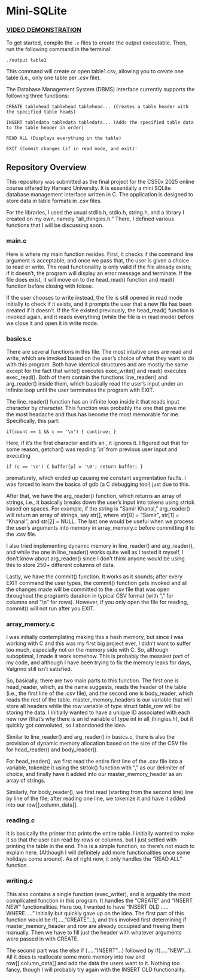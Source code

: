 # Mini-SQLite

<h3><a href = "https://youtu.be/RKVKSDsSR4A">VIDEO DEMONSTRATION</a></h3>

To get started, compile the `.c` files to create the output executable. Then, run the following command in the terminal:

`./output table1`

This command will create or open table1.csv, allowing you to create one table (i.e., only one table per .csv file).

The Database Management System (DBMS) interface currently supports the following three functions:

    CREATE tablehead tablehead tablehead... (Creates a table header with the specified table heads)

    INSERT tabledata tabledata tabledata... (Adds the specified table data to the table header in order)

    READ ALL (Displays everything in the table)
    
    EXIT (Commit changes (if in read mode, and exit)'


<h2>Repository Overview</h2>

<p>This repository was submitted as the final project for the CS50x 2025 online course offered by Harvard University. It is essentially a mini SQLite database management interface written in C. The application is designed to store data in table formats in .csv files.</p>

For the libraries, I used the usual stdlib.h, stdio.h, string.h, and a library I created on my own, namely “all_thingies.h.” There, I defined various functions that I will be discussing soon.


<h3>main.c</h3>

Here is where my main function resides. First, it checks if the command line argument is acceptable, and once we pass that, the user is given a choice to read or write. The read functionality is only valid if the file already exists; if it doesn’t, the program will display an error message and terminate. If the file does exist, it will move on to the head_read() function and read() function before closing with fclose.

If the user chooses to write instead, the file is still opened in read mode initially to check if it exists, and it prompts the user that a new file has been created if it doesn’t. If the file existed previously, the head_read() function is invoked again, and it reads everything (while the file is in read mode) before we close it and open it in write mode.

<h3>basics.c</h3>

There are several functions in this file. The most intuitive ones are read and write, which are invoked based on the user’s choice of what they want to do with this program. Both have identical structures and are mostly the same except for the fact that write() executes exec_write() and read() executes exec_read(). Both of them contain the functions line_reader() and arg_reader() inside them, which basically read the user’s input under an infinite loop until the user terminates the program with EXIT.

The line_reader() function has an infinite loop inside it that reads input character by character. This function was probably the one that gave me the most headache and thus has become the most memorable for me. Specifically, this part:

`if(count == 1 && c == '\n')
{
    continue;
}`

Here, if it’s the first character and it’s an <enter>, it ignores it. I figured out that for some reason, getchar() was reading ‘\n’ from previous user input and executing

`if (c == '\n') {
    buffer[p] = '\0';
    return buffer;
}`

prematurely, which ended up causing me constant segmentation faults. I was forced to learn the basics of gdb (a C debugging tool) just due to this.

After that, we have the arg_reader() function, which returns an array of strings, i.e., it basically breaks down the user’s input into tokens using strtok based on spaces. For example, if the string is “Samir Khanal,” arg_reader() will return an array of strings, say str[], where str[0] = “Samir”, str[1] = “Khanal”, and str[2] = NULL. The last one would be useful when we process the user’s arguments into memory in array_memory.c before committing it to the .csv file.

I also tried implementing dynamic memory in line_reader() and arg_reader(), and while the one in line_reader() works quite well as I tested it myself, I don’t know about arg_reader() since I don’t think anyone would be using this to store 250+ different columns of data.

Lastly, we have the commit() function. It works as it sounds; after every EXIT command the user types, the commit() function gets invoked and all the changes made will be committed to the .csv file that was open throughout the program’s duration in typical CSV format (with “,” for columns and “\n” for rows). However, if you only open the file for reading, commit() will not run after you EXIT.


<h3>array_memory.c</h3>

I was initially contemplating making this a hash memory, but since I was working with C and this was my first big project ever, I didn’t want to suffer too much, especially not on the memory side with C. So, although suboptimal, I made it work somehow. This is probably the messiest part of my code, and although I have been trying to fix the memory leaks for days, Valgrind still isn’t satisfied.

So, basically, there are two main parts to this function. The first one is head_reader, which, as the name suggests, reads the header of the table (i.e., the first line of the .csv file), and the second one is body_reader, which reads the rest of the table. master_memory_headers is our variable that will store all headers while the row variable of type struct table_row will be storing the data. I initially wanted to have a unique ID associated with each new row (that’s why there is an id variable of type int in all_thingies.h), but it quickly got convoluted, so I abandoned the idea.

Similar to line_reader() and arg_reader() in basics.c, there is also the provision of dynamic memory allocation based on the size of the CSV file for head_reader() and body_reader().

For head_reader(), we first read the entire first line of the .csv file into a variable, tokenize it using the strtok() function with “,” as our delimiter of choice, and finally have it added into our master_memory_header as an array of strings.

Similarly, for body_reader(), we first read (starting from the second line) line by line of the file; after reading one line, we tokenize it and have it added into our row[].column_data[].


<h3>reading.c</h3>

It is basically the printer that prints the entire table. I initially wanted to make it so that the user can read by rows or columns, but I just settled with printing the table in the end. This is a simple function, so there’s not much to explain here. (Although I will definitely add more functionalities once some holidays come around). As of right now, it only handles the “READ ALL” function.

<h3>writing.c</h3>

This also contains a single function (exec_writer), and is arguably the most complicated function in this program. It handles the “CREATE” and “INSERT NEW” functionalities. Here too, I wanted to have “INSERT OLD ….. WHERE…..” initially but quickly gave up on the idea. The first part of this function would be if(.....”CREATE”...), and this involved first determining if master_memory_header and row are already occupied and freeing them manually. Then we have to fill just the header with whatever arguments were passed in with CREATE.

The second part was the else if (.....”INSERT”...) followed by if(.....”NEW”...). All it does is reallocate some more memory into row and row[].column_data[] and add the data the users want to it. Nothing too fancy, though I will probably try again with the INSERT OLD functionality.